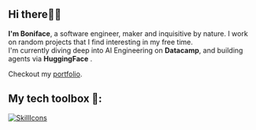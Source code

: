 ## Hi there👋🏽

<!--
**bmmunga/bmmunga** is a ✨ _special_ ✨ repository because its `README.md` (this file) appears on your GitHub profile.

Here are some ideas to get you started:

- 🔭 I’m currently working on ...
- 🌱 I’m currently learning ...
- 👯 I’m looking to collaborate on ...
- 🤔 I’m looking for help with ...
- 💬 Ask me about ...
- 📫 How to reach me: ...
- 😄 Pronouns: ...
- ⚡ Fun fact: ...
-->
**I'm Boniface**, a software engineer, maker and inquisitive by nature. I work on random projects that I find interesting in my free time.  
I'm currently diving deep into AI Engineering on **Datacamp**, and building agents via **HuggingFace** .

Checkout my [portfolio](https://bmunga.vercel.app/).

## My tech toolbox 🧰:

[![SkillIcons](https://skillicons.dev/icons?i=ocaml,py,flask,fastapi,js,nodejs,express,nextjs,postgresql,mysql,mongodb,redis,supabase,nginx,gcp)](https://skillicons.dev)<br/>
